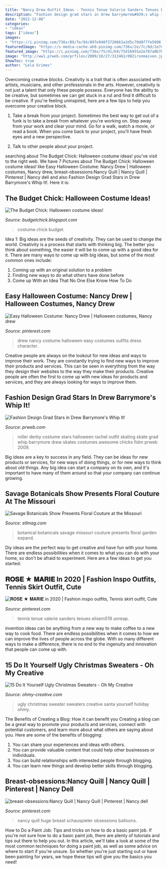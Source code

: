 ```yaml
---
title: "Nancy Drew Outfit Ideas - Tennis Tenue Valerie Sanders Tenues Elisem519 Unreap"
description: "Fashion design grad stars in drew barrymore&#039;s whip it!"
date: "2022-12-08"
categories:
- "ideas"
tags: ["ideas"]
images:
- "https://i.pinimg.com/736x/89/7e/94/897e948f3720663a3d5c70d8f7fe5696.jpg"
featuredImage: "https://s-media-cache-ak0.pinimg.com/736x/2e/7c/8d/2e7c8dd05332d9f012cef54a25267939.jpg"
featured_image: "https://i.pinimg.com/736x/75/d1/b9/75d1b955a2e787a0b78d96ed108be6b4--easy-halloween-costumes-magnifying-glass.jpg"
image: "http://ww1.prweb.com/prfiles/2009/10/27/312461/002ironmaiven.jpg"
ShowToc: true
author: "Lela Grimes"
---
```



Overcoming creative blocks.
Creativity is a trait that is often associated with artists, musicians, and other professionals in the arts. However, creativity is not just a talent that only these people possess. Everyone has the ability to be creative, but sometimes we can get stuck in a rut and find it difficult to be creative. If you're feeling uninspired, here are a few tips to help you overcome your creative block.
1. Take a break from your project. Sometimes the best way to get out of a funk is to take a break from whatever you're working on. Step away from your work and clear your mind. Go for a walk, watch a movie, or read a book. When you come back to your project, you'll have fresh eyes and a new perspective.

2. Talk to other people about your project.

	

		
searching about The Budget Chick: Halloween costume ideas! you've visit to the right web. We have 7 Pictures about The Budget Chick: Halloween costume ideas! like Easy Halloween Costume: Nancy Drew | Halloween costumes, Nancy drew, breast-obsessions:Nancy Quill | Nancy Quill | Pinterest | Nancy dell and also Fashion Design Grad Stars in Drew Barrymore&#039;s Whip It!. Here it is:
		
    
## The Budget Chick: Halloween Costume Ideas!

<img loading=lazy src="https://3.bp.blogspot.com/-zlEP8yVeH2A/UGirSvahc-I/AAAAAAAAAjo/ZZGa-jswwAY/s1600/200152_145048425561960_2761066_n.jpg" onerror="this.onerror=null;this.src='https://tse3.mm.bing.net/th?id=OIP.m5nqX_Lgo4RAORDa3_epRwHaLH&amp;pid=15.1';" alt="The Budget Chick: Halloween costume ideas!">

_Source: budgetchick.blogspot.com_

>costume chick budget. 

	

Idea 1: Big ideas are the seeds of creativity. They can be used to change the world.
Creativity is a process that starts with thinking big. The better you think about something, the easier it will be to come up with a good idea for it. There are many ways to come up with big ideas, but some of the most common ones include:
1. Coming up with an original solution to a problem
2. Finding new ways to do what others have done before
3. Come up With an Idea That No One Else Know How To Do

    
## Easy Halloween Costume: Nancy Drew | Halloween Costumes, Nancy Drew

<img loading=lazy src="https://i.pinimg.com/736x/75/d1/b9/75d1b955a2e787a0b78d96ed108be6b4--easy-halloween-costumes-magnifying-glass.jpg" onerror="this.onerror=null;this.src='https://tse2.mm.bing.net/th?id=OIP.k6zMb9vRbuUFnmId15HRXwDIEs&amp;pid=15.1';" alt="Easy Halloween Costume: Nancy Drew | Halloween costumes, Nancy drew">

_Source: pinterest.com_

>drew nancy costume halloween easy costumes outfits dress character. 

	

Creative people are always on the lookout for new ideas and ways to improve their work. They are constantly trying to find new ways to improve their products and services. This can be seen in everything from the way they design their websites to the way they make their products. Creative people are often the first to come up with new ideas for products and services, and they are always looking for ways to improve them.

    
## Fashion Design Grad Stars In Drew Barrymore&#039;s Whip It!

<img loading=lazy src="http://ww1.prweb.com/prfiles/2009/10/27/312461/002ironmaiven.jpg" onerror="this.onerror=null;this.src='https://tse4.mm.bing.net/th?id=OIP.wrkVj7iSD1vpJ_nY3e9V-wHaKo&amp;pid=15.1';" alt="Fashion Design Grad Stars in Drew Barrymore&#039;s Whip It!">

_Source: prweb.com_

>roller derby costume stars halloween rachel outfit skating skate grad whip barrymore drew skates costumes awesome chicks fidm prweb 2009. 

	

Big ideas are a key to success in any field. They can be ideas for new products or services, for new ways of doing things, or for new ways to think about old things. Any big idea can start a company on its own, and it's important to have many of them around so that your company can continue growing.

    
## Savage Botanicals Show Presents Floral Couture At The Missouri

<img loading=lazy src="https://www.stlmag.com/downloads/221802/download/savbot2-001.jpg?cb=4db6b7dd0f15dd26edc2d685e83ffc22" onerror="this.onerror=null;this.src='https://tse2.mm.bing.net/th?id=OIP.my9TAwDA31WaliTx1G2EIAHaKf&amp;pid=15.1';" alt="Savage Botanicals Show Presents Floral Couture at the Missouri">

_Source: stlmag.com_

>botanical botanicals savage missouri couture presents floral garden expand. 

	

Diy ideas are the perfect way to get creative and have fun with your home. There are endless possibilities when it comes to what you can do with your home, so don't be afraid to experiment. Here are a few ideas to get you started:

    
## 𝐑𝐎𝐒𝐄 ★ 𝐌𝐀𝐑𝐈𝐄 In 2020 | Fashion Inspo Outfits, Tennis Skirt Outfit, Cute

<img loading=lazy src="https://i.pinimg.com/736x/89/7e/94/897e948f3720663a3d5c70d8f7fe5696.jpg" onerror="this.onerror=null;this.src='https://tse3.mm.bing.net/th?id=OIP.wFEKSCv8Uc6GWLRePF3VrQHaHN&amp;pid=15.1';" alt="𝐑𝐎𝐒𝐄 ★ 𝐌𝐀𝐑𝐈𝐄 in 2020 | Fashion inspo outfits, Tennis skirt outfit, Cute">

_Source: pinterest.com_

>tennis tenue valerie sanders tenues elisem519 unreap. 

	

invention ideas can be anything from a new way to make coffee to a new way to cook food. There are endless possibilities when it comes to how we can improve the lives of people across the globe. With so many different ways to make a difference, there is no end to the ingenuity and innovation that people can come up with.

    
## 15 Do It Yourself Ugly Christmas Sweaters - Oh My Creative

<img loading=lazy src="http://www.ohmy-creative.com/wp-content/uploads/2014/12/Santa-Ugly-Christmas-Sweater-e1417922175279.jpg" onerror="this.onerror=null;this.src='https://tse1.mm.bing.net/th?id=OIP.Z212cgz3Rwar9EXMLk0HAgHaLH&amp;pid=15.1';" alt="15 Do It Yourself Ugly Christmas Sweaters - Oh My Creative">

_Source: ohmy-creative.com_

>ugly christmas sweater sweaters creative santa yourself holiday ohmy. 

	

The Benefits of Creating a Blog: How it can benefit you
Creating a blog can be a great way to promote your products and services, connect with potential customers, and learn more about what others are saying about you. Here are some of the benefits of blogging:
1. You can share your experiences and ideas with others.
2. You can provide valuable content that could help other businesses or individuals.
3. You can build relationships with interested people through blogging.
4. You can learn new things and develop better skills through blogging.

    
## Breast-obsessions:Nancy Quill | Nancy Quill | Pinterest | Nancy Dell

<img loading=lazy src="https://s-media-cache-ak0.pinimg.com/736x/2e/7c/8d/2e7c8dd05332d9f012cef54a25267939.jpg" onerror="this.onerror=null;this.src='https://tse4.mm.bing.net/th?id=OIP.c_aw-EyRoswJaVt5-oaVfgAAAA&amp;pid=15.1';" alt="breast-obsessions:Nancy Quill | Nancy Quill | Pinterest | Nancy dell">

_Source: pinterest.com_

>nancy quill huge breast schauspieler obsessions balloons. 

	

How to Do a Paint Job: Tips and tricks on how to do a basic paint job.
If you're not sure how to do a basic paint job, there are plenty of tutorials and tips out there to help you out. In this article, we'll take a look at some of the most common techniques for doing a paint job, as well as some advice on where to start if you're unsure. So whether you're just starting out or have been painting for years, we hope these tips will give you the basics you need!

